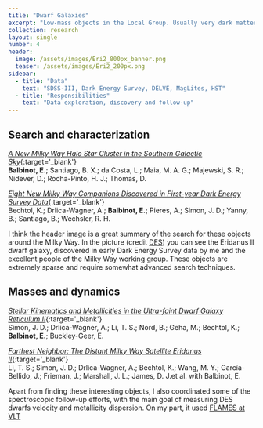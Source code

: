 ```yaml
---
title: "Dwarf Galaxies"
excerpt: "Low-mass objects in the Local Group. Usually very dark matter dominated and hard to find!"
collection: research
layout: single
number: 4
header:
  image: /assets/images/Eri2_800px_banner.png
  teaser: /assets/images/Eri2_200px.png
sidebar:
  - title: "Data"
    text: "SDSS-III, Dark Energy Survey, DELVE, MagLites, HST"
  - title: "Responsibilities"
    text: "Data exploration, discovery and follow-up"
---
```


## Search and characterization

[*A New Milky Way Halo Star Cluster in the Southern Galactic
Sky*](https://ui.adsabs.harvard.edu/abs/2013ApJ...767..101B/abstract){:target='_blank'}
<br/> **Balbinot, E.**; Santiago, B. X.; da Costa, L.; Maia, M. A. G.;
Majewski, S. R.; Nidever, D.; Rocha-Pinto, H. J.; Thomas, D. 

[*Eight New Milky Way Companions Discovered in First-year Dark Energy Survey
Data*](https://ui.adsabs.harvard.edu/abs/2015ApJ...807...50B/abstract){:target='_blank'}
<br/> Bechtol, K.; Drlica-Wagner, A.; **Balbinot, E.**; Pieres, A.; Simon, J.
D.; Yanny, B.; Santiago, B.; Wechsler, R. H. 

I think the header image is a great summary of the search for these objects
around the Milky Way. In the picture (credit
[DES](https://www.darkenergysurvey.org/)) you can see the Eridanus II 
dwarf galaxy, discovered in early Dark Energy Survey data by me and the
excellent people of the Milky Way working group. These objects are extremely sparse
and require somewhat advanced search techniques.

## Masses and dynamics

[*Stellar Kinematics and Metallicities in the Ultra-faint Dwarf Galaxy
Reticulum
II*](https://ui.adsabs.harvard.edu/abs/2015ApJ...808...95S/abstract){:target='_blank'}
<br/> Simon, J. D.; Drlica-Wagner, A.; Li, T. S.; Nord, B.; Geha, M.; Bechtol,
K.; **Balbinot, E.**; Buckley-Geer, E.

[*Farthest Neighbor: The Distant Milky Way Satellite Eridanus
II*](https://ui.adsabs.harvard.edu/abs/2017ApJ...838....8L/abstract){:target='_blank'}
<br/> Li, T. S.; Simon, J. D.; Drlica-Wagner, A.; Bechtol, K.; Wang, M. Y.;
García-Bellido, J.; Frieman, J.; Marshall, J. L.; James, D. J.et al. with
Balbinot, E.

Apart from finding these interesting objects, I also coordinated some of the
spectroscopic follow-up efforts, with the main goal of measuring DES dwarfs
velocity and metallicity dispersion. On my part, it used [FLAMES at
VLT](https://www.eso.org/sci/facilities/paranal/instruments/flames.html)

